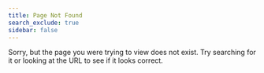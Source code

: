 ```yaml
---
title: Page Not Found
search_exclude: true
sidebar: false
---  
```


Sorry, but the page you were trying to view does not exist. Try searching for it or looking at the URL to see if it looks correct.
